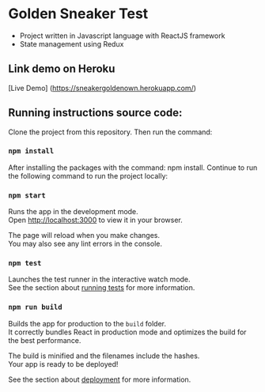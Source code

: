 # Golden Sneaker Test
- Project written in Javascript language with ReactJS framework
- State management using Redux

## Link demo on Heroku

[Live Demo] (https://sneakergoldenown.herokuapp.com/)

## Running instructions source code:
Clone the project from this repository. Then run the command:

### `npm install`

After installing the packages with the command: npm install. 
Continue to run the following command to run the project locally:

### `npm start`

Runs the app in the development mode.\
Open [http://localhost:3000](http://localhost:3000) to view it in your browser.

The page will reload when you make changes.\
You may also see any lint errors in the console.

### `npm test`

Launches the test runner in the interactive watch mode.\
See the section about [running tests](https://facebook.github.io/create-react-app/docs/running-tests) for more information.

### `npm run build`

Builds the app for production to the `build` folder.\
It correctly bundles React in production mode and optimizes the build for the best performance.

The build is minified and the filenames include the hashes.\
Your app is ready to be deployed!

See the section about [deployment](https://facebook.github.io/create-react-app/docs/deployment) for more information.




